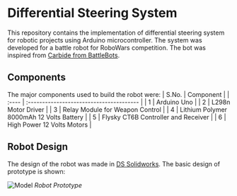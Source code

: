# Differential Steering System
This repository contains the implementation of differential steering system for robotic projects using Arduino microcontroller. The system was developed for a battle robot for RoboWars competition.
The bot was inspired from [Carbide from BattleBots](https://robotwars.fandom.com/wiki/Carbide).

## Components
The major components used to build the robot were:
| S.No. | Component                                |
| :---- | :--------------------------------------- |
| 1     | Arduino Uno                              |
| 2     | L298n Motor Driver                       |
| 3     | Relay Module for Weapon Control          |
| 4     | Lithium Polymer 8000mAh 12 Volts Battery |
| 5     | Flysky CT6B Controller and Receiver      |
| 6     | High Power 12 Volts Motors               |

## Robot Design
The design of the robot was made in [DS Solidworks](https://www.solidworks.com/).
The basic design of prototype is shown:

![Model](https://github.com/Nesasio/Differential-Steering/assets/110229836/8b72cba8-2100-4c9b-8fb5-613fffbeb33e)
*Robot Prototype*
